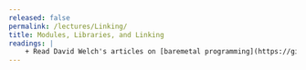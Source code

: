 ```yaml
---
released: false
permalink: /lectures/Linking/
title: Modules, Libraries, and Linking
readings: |
    + Read David Welch's articles on [baremetal programming](https://github.com/dwelch67/raspberrypi/tree/master/baremetal) and [bss data](https://github.com/dwelch67/raspberrypi/tree/master/bssdata).
---
```




